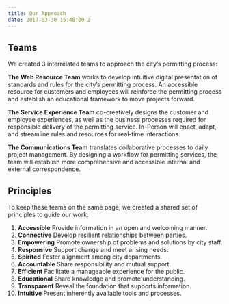 ```yaml
---
title: Our Approach
date: 2017-03-30 15:48:00 Z
---
```


## Teams

We created 3 interrelated teams to approach the city’s permitting process:

**The Web Resource Team** works to develop intuitive digital presentation of standards and rules for the city’s permitting process. An accessible resource for customers and employees will reinforce the permitting process and establish an educational framework to move projects forward.

**The Service Experience Team** co-creatively designs the customer and employee experiences, as well as the business processes required for responsible delivery of the permitting service. In-Person will enact, adapt, and streamline rules and resources for real-time interactions.

**The Communications Team** translates collaborative processes to daily project management. By designing a workflow for permitting services, the team will establish more comprehensive and accessible internal and external correspondence.

## Principles

To keep these teams on the same page, we created a shared set of principles to guide our work:

1. **Accessible**
   Provide information in an open and welcoming manner.
2. **Connective**
   Develop resilient relationships between parties.
3. **Empowering**
   Promote ownership of problems and solutions by city staff.
4. **Responsive**
   Support change and meet arising needs. 
5. **Spirited**
   Foster alignment among city departments.
6. **Accountable**
   Share responsibility and mutual support.
7. **Efficient**
   Facilitate a manageable experience for the public.
8. **Educational**
   Share knowledge and promote understanding.
9. **Transparent**
   Reveal the foundation that supports information.
10. **Intuitive**
    Present inherently available tools and processes.